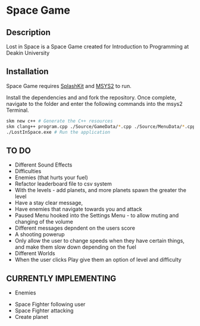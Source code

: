 # Space Game 
## Description
Lost in Space is a Space Game created for Introduction to Programming at Deakin University

## Installation

Space Game requires [SplashKit](https://www.splashkit.io/) and [MSYS2](https://www.msys2.org/) to run.

Install the dependencies and and fork the repository. Once complete, navigate to the folder and enter the following commands into the msys2 Terminal.

```sh
skm new c++ # Generate the C++ resources
skm clang++ program.cpp ./Source/GameData/*.cpp ./Source/MenuData/*.cpp ./Source/Utilities/*.cpp -o LostInSpace.exe # Compile the program
./LostInSpace.exe # Run the application
```

## TO DO
+ Different Sound Effects
+ Difficulties
+ Enemies (that hurts your fuel)
+ Refactor leaderboard file to csv system
+ With the levels - add planets, and more planets spawn the greater the level
+ Have a stay clear message,
+ Have enemies that navigate towards you and attack
+ Paused Menu hooked into the Settings Menu - to allow muting and changing of the volume
+ Different messages depndent on the users score
+ A shooting powerup
+ Only allow the user to change speeds when they have certain things, and make them slow down depending on the fuel
+ Different Worlds
+ When the user clicks Play give them an option of level and difficulty

## CURRENTLY IMPLEMENTING
+ Enemies
- Space Fighter following user
- Space Fighter attacking
- Create planet
